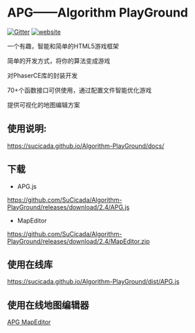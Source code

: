# APG——Algorithm PlayGround

[![Gitter](https://badges.gitter.im/Algorithm-PlayGround/community.svg)](https://gitter.im/Algorithm-PlayGround/community?utm_source=badge&utm_medium=badge&utm_campaign=pr-badge)
[![website](https://img.shields.io/badge/%20website-github.io-brightgreen)](https://sucicada.github.io/Algorithm-PlayGround/docs)

一个有趣，智能和简单的HTML5游戏框架

简单的开发方式，将你的算法变成游戏

对PhaserCE库的封装开发

70+个函数接口可供使用，通过配置文件智能优化游戏

提供可视化的地图编辑方案

## 使用说明:

https://sucicada.github.io/Algorithm-PlayGround/docs/

## 下载
+ APG.js

https://github.com/SuCicada/Algorithm-PlayGround/releases/download/2.4/APG.js

+ MapEditor

https://github.com/SuCicada/Algorithm-PlayGround/releases/download/2.4/MapEditor.zip

## 使用在线库

https://sucicada.github.io/Algorithm-PlayGround/dist/APG.js

## 使用在线地图编辑器

[APG MapEditor](https://sucicada.github.io/Algorithm-PlayGround/src/MapEditor/index.html)